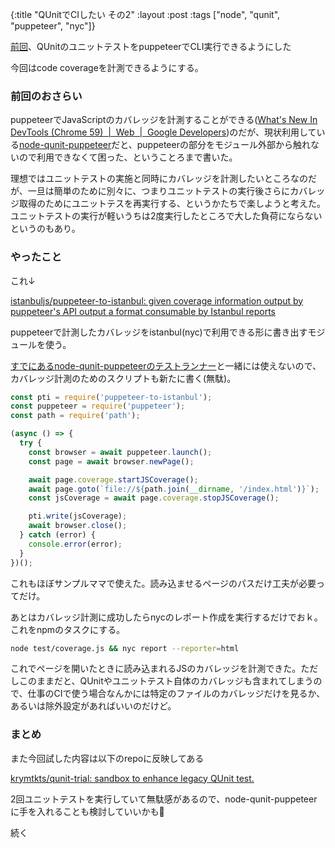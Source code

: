 {:title "QUnitでCIしたい その2"
 :layout :post
 :tags  ["node", "qunit", "puppeteer", "nyc"]}

[前回](./2019-03-21_want-to-run-qunit-in-cli.md)、QUnitのユニットテストをpuppeteerでCLI実行できるようにした

今回はcode coverageを計測できるようにする。

### 前回のおさらい

puppeteerでJavaScriptのカバレッジを計測することができる([What's New In DevTools (Chrome 59)  |  Web  |  Google Developers](https://developers.google.com/web/updates/2017/04/devtools-release-notes))のだが、現状利用している[node-qunit-puppeteer](https://www.npmjs.com/package/node-qunit-puppeteer)だと、puppeteerの部分をモジュール外部から触れないので利用できなくて困った、ということろまで書いた。

理想ではユニットテストの実施と同時にカバレッジを計測したいところなのだが、一旦は簡単のために別々に、つまりユニットテストの実行後さらにカバレッジ取得のためにユニットテスを再実行する、というかたちで楽しようと考えた。ユニットテストの実行が軽いうちは2度実行したところで大した負荷にならないというのもあり。

### やったこと

これ↓

[istanbuljs/puppeteer-to-istanbul: given coverage information output by puppeteer's API output a format consumable by Istanbul reports](https://github.com/istanbuljs/puppeteer-to-istanbul)

puppeteerで計測したカバレッジをistanbul(nyc)で利用できる形に書き出すモジュールを使う。

[すでにあるnode-qunit-puppeteerのテストランナー](https://github.com/krymtkts/qunit-trial/blob/master/test/run.js)と一緒には使えないので、カバレッジ計測のためのスクリプトも新たに書く(無駄)。

```js
const pti = require('puppeteer-to-istanbul');
const puppeteer = require('puppeteer');
const path = require('path');

(async () => {
  try {
    const browser = await puppeteer.launch();
    const page = await browser.newPage();

    await page.coverage.startJSCoverage();
    await page.goto(`file://${path.join(__dirname, '/index.html')}`);
    const jsCoverage = await page.coverage.stopJSCoverage();

    pti.write(jsCoverage);
    await browser.close();
  } catch (error) {
    console.error(error);
  }
})();
```

これもほぼサンプルママで使えた。読み込ませるページのパスだけ工夫が必要ってだけ。

あとはカバレッジ計測に成功したらnycのレポート作成を実行するだけでおｋ。これをnpmのタスクにする。

```sh
node test/coverage.js && nyc report --reporter=html
```

これでページを開いたときに読み込まれるJSのカバレッジを計測できた。ただしこのままだと、QUnitやユニットテスト自体のカバレッジも含まれてしまうので、仕事のCIで使う場合なんかには特定のファイルのカバレッジだけを見るか、あるいは除外設定があればいいのだけど。

### まとめ

また今回試した内容は以下のrepoに反映してある

[krymtkts/qunit-trial: sandbox to enhance legacy QUnit test.](https://github.com/krymtkts/qunit-trial)

2回ユニットテストを実行していて無駄感があるので、node-qunit-puppeteerに手を入れることも検討していいかも🤔

続く